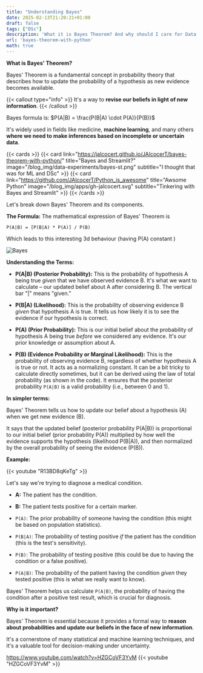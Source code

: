 ```yaml
---
title: "Understanding Bayes"
date: 2025-02-13T21:20:21+01:00
draft: false
tags: ["DSc"]
description: 'What it is Bayes Theorem? And why should I care for Data Analytics & ML?'
url: 'bayes-theorem-with-python'
math: true
---
```


<!-- 
![French Amortiz Example](/blog_img/data-experiments/bayes-st.png)  
-->

**What is Bayes' Theorem?**

Bayes' Theorem is a fundamental concept in probability theory that describes how to update the probability of a hypothesis as new evidence becomes available.

{{< callout type="info" >}}
It's a way to **revise our beliefs in light of new information**.
{{< /callout >}}

Bayes formula is: $P(A|B) = \frac{P(B|A) \cdot P(A)}{P(B)}$

It's widely used in fields like medicine, **machine learning**, and many others **where we need to make inferences based on incomplete or uncertain data**.


{{< cards >}}
  {{< card link="https://jalcocert.github.io/JAlcocerT/bayes-theorem-with-python/" title="Bayes and Streamlit?" image="/blog_img/data-experiments/bayes-st.png" subtitle="I thought that was for ML and DSc" >}}
  {{< card link="https://github.com/JAlcocerT/Python_is_awesome" title="Awsome Python" image="/blog_img/apps/gh-jalcocert.svg" subtitle="Tinkering with Bayes and Streamlit" >}}
{{< /cards >}}


Let's break down Bayes' Theorem and its components.

**The Formula:** The mathematical expression of Bayes' Theorem is

```
P(A|B) = [P(B|A) * P(A)] / P(B)
```

Which leads to this interesting 3d behaviour (having P(A) constant )

![Bayes](/blog_img/data-experiments/bayes3d.png)


**Understanding the Terms:**

* **P(A|B) (Posterior Probability):** This is the probability of hypothesis A being true *given* that we have observed evidence B.  It's what we want to calculate – our updated belief about A after considering B.  The vertical bar "|" means "given."

* **P(B|A) (Likelihood):** This is the probability of observing evidence B *given* that hypothesis A is true.  It tells us how likely it is to see the evidence if our hypothesis is correct.

* **P(A) (Prior Probability):** This is our initial belief about the probability of hypothesis A being true *before* we considered any evidence.  It's our prior knowledge or assumption about A.

* **P(B) (Evidence Probability or Marginal Likelihood):** This is the probability of observing evidence B, regardless of whether hypothesis A is true or not. It acts as a normalizing constant.  It can be a bit tricky to calculate directly sometimes, but it can be derived using the law of total probability (as shown in the code).  It ensures that the posterior probability `P(A|B)` is a valid probability (i.e., between 0 and 1).

**In simpler terms:**

Bayes' Theorem tells us how to update our belief about a hypothesis (A) when we get new evidence (B).  

It says that the updated belief (posterior probability P(A|B)) is proportional to our initial belief (prior probability P(A)) multiplied by how well the evidence supports the hypothesis (likelihood P(B|A)), and then normalized by the overall probability of seeing the evidence (P(B)).

**Example:**

<!-- 
https://www.youtube.com/watch?v=R13BD8qKeTg
 -->
{{< youtube "R13BD8qKeTg" >}}


Let's say we're trying to diagnose a medical condition.

* **A:** The patient has the condition.
* **B:** The patient tests positive for a certain marker.

* `P(A)`: The prior probability of someone having the condition (this might be based on population statistics).
* `P(B|A)`: The probability of testing positive *if* the patient has the condition (this is the test's sensitivity).
* `P(B)`: The probability of testing positive (this could be due to having the condition or a false positive).
* `P(A|B)`: The probability of the patient having the condition *given* they tested positive (this is what we really want to know).

Bayes' Theorem helps us calculate `P(A|B)`, the probability of having the condition after a positive test result, which is crucial for diagnosis.

**Why is it important?**

Bayes' Theorem is essential because it provides a formal way to **reason about probabilities and update our beliefs in the face of new information**.

It's a cornerstone of many statistical and machine learning techniques, and it's a valuable tool for decision-making under uncertainty.

https://www.youtube.com/watch?v=HZGCoVF3YvM
{{< youtube "HZGCoVF3YvM" >}}